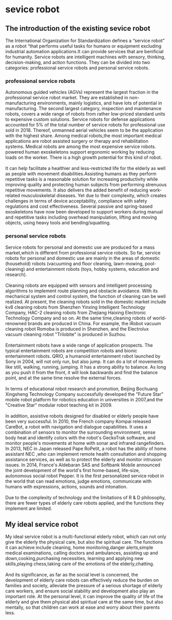 # sevice robot<br>

## The introduction of the existing sevice robot<br>
The International Organization for Standardization defines a “service robot” as a robot “that performs useful tasks for humans or equipment excluding industrial automation applications.It can provide services that are benificial for humanity. Service robots are intelligent machines with sensory, thinking, decision-making, and action functions. They can be divided into two categories: professional service robots and personal service robots.<br>
  
### professional service robots<br>
Autonomous guided vehicles (AGVs) represent the largest fraction in the professional service robot market. They are established in non-manufacturing environments, mainly logistics, and have lots of potential in manufacturing. The second largest category, inspection and maintenance robots, covers a wide range of robots from rather low-priced standard units to expensive custom solutions. Service robots for defense applications accounted for 5% of the total number of service robots for professional use sold in 2018. Thereof, unmanned aerial vehicles seem to be the application with the highest share. Among medical robots,the most important medical applications are robot assisted surgery or therapy and rehabilitation systems. Medical robots are among the most expensive service robots. powered human exoskeletons support ergonomic working by reducing loads on the worker. There is a high growth potential for this kind of robot.<br>
<br>
It can help facilitate a healthier and less-restricted life for the elderly as well as people with movement disabilities.Assisting humans as they perform repetitive tasks is a reasonable solution for increasing productivity while improving quality and protecting human subjects from performing strenuous repetitive movements. It also delivers the added benefit of reducing work-related musculoskeletal diseases. Yet due to their complexity, which creates challenges in terms of device acceptability, compliance with safety regulations and cost effectiveness. Several passive and spring-based exoskeletons have now been developed to support workers during manual and repetitive tasks including overhead manipulation, lifting and moving objects, using heavy tools and bending/squatting.<br>

### personal service robots<br>
Service robots for personal and domestic use are produced for a mass market,which is different from professional service robots. So far, service robots for personal and domestic use are mainly in the areas of domestic (household) robots (vacuuming and floor cleaning, lawn-mowing, pool-cleaning) and entertainment robots (toys, hobby systems, education and research). <br>
<br>
Cleaning robots are equipped with sensors and intelligent processing algorithms to implement route planning and obstacle avoidance. With its mechanical system and control system, the function of cleaning can be well realized. At present, the cleaning robots sold in the domestic market include kv8 cleaning robots from Shenzhen Yinxing Intelligent Technology Company, HAC-2 cleaning robots from Zhejiang Haixing Electronic Technology Company and so on. At the same time,cleaning robots of world-renowned brands are produced in China. For example, the iRobot vacuum cleaning robot Romoba is produced in Shenzhen, and the Electrolux vacuum cleaning robot "Trilobite" is produced in Suzhou.<br>
<br>
Entertainment robots have a wide range of application prospects. The typical entertainment robots are competition robots and bionic entertainment robots. QRIO, a humanoid entertainment robot launched by Sony in 2004, will not only run, but also jump. It can do a lot of movements like still, walking, running, jumping. It has a strong ability to balance. As long as you push it from the front, it will look backwards and find the balance point, and at the same time resolve the external forces.<br>
<br>
In terms of educational robot research and promotion, Beijing Bochuang Xingsheng Technology Company successfully developed the "Future Star" mobile robot platform for robotics education in universities in 2007,and the "Creative Star" modular robot teaching kit in 2009.<br>
<br>
In addition, assistive robots designed for disabled or elderly people have been very successful. In 2010, the French company Kompai released CareBot, a robot with navigation and dialogue capabilities. It uses a combination of sensors to monitor the surrounding environment, sense body heat and identify colors with the robot's GeckoTrak software, and monitor people's movements at home with sonar and infrared rangefinders. In 2013, NEC in Japan released Pape RoPetit, a robot has the ability of home assistant NEC ,who can implement remote health consultation and shopping assistance services, as well as to protect the elderly and monitor intrusion issues. In 2014, France's Aldebaran SAS and Softbank Mobile announced the joint development of the world's first home-based, life-size, autonomous social robot Pepper. It is the first personalized service robot in the world that can read emotions, judge emotions, communicate with humans with expressions, actions, sounds and intonation.<br>
<br>
Due to the complexity of technology and the limitations of R & D philosophy, there are fewer types of elderly care robots applied, and the functions they implement are limited.<br>
## My ideal service robot
My ideal service robot is a multi-functional elderly robot, which can not only give the elderly the physical care, but also the spiritual care. The functions it can achieve include cleaning, home monitoring,danger alerts,simple medical examinations, calling doctors and ambulances, assisting up and down,cooking,purchasing necessities, learning and applying new skills,playing chess,taking care of the emotions of the elderly,chatting.<br>
<br>
And its significance, as far as the social level is concerned, the development of elderly care robots can effectively reduce the burden on families and society, alleviate the pressure of a serious shortage of elderly care workers, and ensure social stability and development also play an important role. At the personal level, it can improve the quality of life of the elderly and give them physical abd spiritual care at the same time, but also mentally, so that children can work at ease and worry about their parents less.<br>
